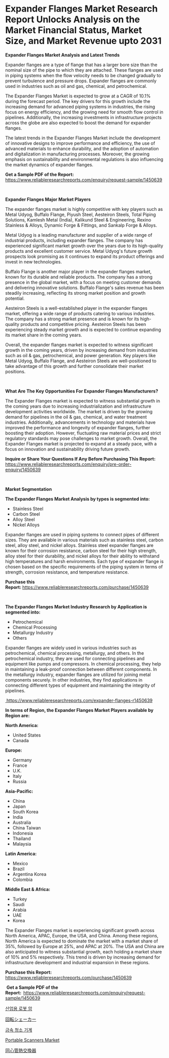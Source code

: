<p><h1>Expander Flanges Market Research Report Unlocks Analysis on the Market Financial Status, Market Size, and Market Revenue upto 2031</h1></p><p><strong>Expander Flanges Market Analysis and Latest Trends</strong></p>
<p><p>Expander flanges are a type of flange that has a larger bore size than the nominal size of the pipe to which they are attached. These flanges are used in piping systems when the flow velocity needs to be changed gradually to prevent turbulence and pressure drops. Expander flanges are commonly used in industries such as oil and gas, chemical, and petrochemical.</p><p>The Expander Flanges Market is expected to grow at a CAGR of 10.1% during the forecast period. The key drivers for this growth include the increasing demand for advanced piping systems in industries, the rising focus on energy efficiency, and the growing need for smooth flow control in pipelines. Additionally, the increasing investments in infrastructure projects across the globe are also expected to boost the demand for expander flanges.</p><p>The latest trends in the Expander Flanges Market include the development of innovative designs to improve performance and efficiency, the use of advanced materials to enhance durability, and the adoption of automation and digitalization in manufacturing processes. Moreover, the growing emphasis on sustainability and environmental regulations is also influencing the market dynamics of expander flanges.</p></p>
<p><strong>Get a Sample PDF of the Report:&nbsp;</strong> <a href="https://www.reliableresearchreports.com/enquiry/request-sample/1450639">https://www.reliableresearchreports.com/enquiry/request-sample/1450639</a></p>
<p>&nbsp;</p>
<p><strong>Expander Flanges Major Market Players</strong></p>
<p><p>The expander flanges market is highly competitive with key players such as Metal Udyog, Buffalo Flange, Piyush Steel, Aesteiron Steels, Total Piping Solutions, Kamlesh Metal (India), Kalikund Steel & Engineering, Rexino Stainless & Alloys, Dynamic Forge & Fittings, and Sankalp Forge & Alloys.</p><p>Metal Udyog is a leading manufacturer and supplier of a wide range of industrial products, including expander flanges. The company has experienced significant market growth over the years due to its high-quality products and excellent customer service. Metal Udyog's future growth prospects look promising as it continues to expand its product offerings and invest in new technologies.</p><p>Buffalo Flange is another major player in the expander flanges market, known for its durable and reliable products. The company has a strong presence in the global market, with a focus on meeting customer demands and delivering innovative solutions. Buffalo Flange's sales revenue has been steadily increasing, reflecting its strong market position and growth potential.</p><p>Aesteiron Steels is a well-established player in the expander flanges market, offering a wide range of products catering to various industries. The company has a strong market presence and is known for its high-quality products and competitive pricing. Aesteiron Steels has been experiencing steady market growth and is expected to continue expanding its market share in the coming years.</p><p>Overall, the expander flanges market is expected to witness significant growth in the coming years, driven by increasing demand from industries such as oil & gas, petrochemical, and power generation. Key players like Metal Udyog, Buffalo Flange, and Aesteiron Steels are well-positioned to take advantage of this growth and further consolidate their market positions.</p></p>
<p>&nbsp;</p>
<p><strong>What Are The Key Opportunities For Expander Flanges Manufacturers?</strong></p>
<p><p>The Expander Flanges market is expected to witness substantial growth in the coming years due to increasing industrialization and infrastructure development activities worldwide. The market is driven by the growing demand for pipelines in the oil & gas, chemical, and water treatment industries. Additionally, advancements in technology and materials have improved the performance and longevity of expander flanges, further boosting their adoption. However, fluctuating raw material prices and strict regulatory standards may pose challenges to market growth. Overall, the Expander Flanges market is projected to expand at a steady pace, with a focus on innovation and sustainability driving future growth.</p></p>
<p><strong>Inquire or Share Your Questions If Any Before Purchasing This Report:</strong> <a href="https://www.reliableresearchreports.com/enquiry/pre-order-enquiry/1450639">https://www.reliableresearchreports.com/enquiry/pre-order-enquiry/1450639</a></p>
<p>&nbsp;</p>
<p><strong>Market Segmentation</strong></p>
<p><strong>The Expander Flanges Market Analysis by types is segmented into:</strong></p>
<p><ul><li>Stainless Steel</li><li>Carbon Steel</li><li>Alloy Steel</li><li>Nickel Alloys</li></ul></p>
<p><p>Expander flanges are used in piping systems to connect pipes of different sizes. They are available in various materials such as stainless steel, carbon steel, alloy steel, and nickel alloys. Stainless steel expander flanges are known for their corrosion resistance, carbon steel for their high strength, alloy steel for their durability, and nickel alloys for their ability to withstand high temperatures and harsh environments. Each type of expander flange is chosen based on the specific requirements of the piping system in terms of strength, corrosion resistance, and temperature resistance.</p></p>
<p><strong>Purchase this Report:&nbsp;</strong><a href="https://www.reliableresearchreports.com/purchase/1450639">https://www.reliableresearchreports.com/purchase/1450639</a></p>
<p>&nbsp;</p>
<p><strong>The Expander Flanges Market Industry Research by Application is segmented into:</strong></p>
<p><ul><li>Petrochemical</li><li>Chemical Processing</li><li>Metallurgy Industry</li><li>Others</li></ul></p>
<p><p>Expander flanges are widely used in various industries such as petrochemical, chemical processing, metallurgy, and others. In the petrochemical industry, they are used for connecting pipelines and equipment like pumps and compressors. In chemical processing, they help in maintaining a leak-proof connection between different components. In the metallurgy industry, expander flanges are utilized for joining metal components securely. In other industries, they find applications in connecting different types of equipment and maintaining the integrity of pipelines.</p></p>
<p><a href="https://www.reliableresearchreports.com/expander-flanges-r1450639">&nbsp;https://www.reliableresearchreports.com/expander-flanges-r1450639</a></p>
<p><strong>In terms of Region, the Expander Flanges Market Players available by Region are:</strong></p>
<p>
    <p> <strong> North America: </strong>
        <ul>
            <li>United States</li>
            <li>Canada</li>
        </ul>
        </p> 
    <p> <strong> Europe: </strong>
        <ul>
            <li>Germany</li>
            <li>France</li>
            <li>U.K.</li>
            <li>Italy</li>
            <li>Russia</li>
        </ul>
        </p> 
    <p> <strong> Asia-Pacific: </strong>
        <ul>
            <li>China</li>
            <li>Japan</li>
            <li>South Korea</li>
            <li>India</li>
            <li>Australia</li>
            <li>China Taiwan</li>
            <li>Indonesia</li>
            <li>Thailand</li>
            <li>Malaysia</li>
        </ul>
        </p> 
    <p> <strong> Latin America: </strong>
        <ul>
            <li>Mexico</li>
            <li>Brazil</li>
            <li>Argentina Korea</li>
            <li>Colombia</li>
        </ul>
        </p> 
    <p> <strong> Middle East & Africa: </strong>
        <ul>
            <li>Turkey</li>
            <li>Saudi</li>
            <li>Arabia</li>
            <li>UAE</li>
            <li>Korea</li>
        </ul>
    </p>
    </p>
<p><p>The Expander Flanges market is experiencing significant growth across North America, APAC, Europe, the USA, and China. Among these regions, North America is expected to dominate the market with a market share of 35%, followed by Europe at 25%, and APAC at 20%. The USA and China are also anticipated to witness substantial growth, each holding a market share of 10% and 5% respectively. This trend is driven by increasing demand for infrastructure development and industrial expansion in these regions.</p></p>
<p><strong>Purchase this Report: </strong><a href="https://www.reliableresearchreports.com/purchase/1450639">https://www.reliableresearchreports.com/purchase/1450639</a></p>
<p>&nbsp;<strong>Get a Sample PDF of the Report:&nbsp;&nbsp;</strong><a href="https://www.reliableresearchreports.com/enquiry/request-sample/1450639">https://www.reliableresearchreports.com/enquiry/request-sample/1450639</a></p>
<p><strong></strong></p>
<p><p><a href="https://github.com/fernandotryO5lson96765/Market-Research-Report-List-1/blob/main/440258732690.md">산업용 로봇 암</a></p><p><a href="https://medium.com/@darieenson678546/%E5%9B%9E%E8%BB%A2%E6%8C%AF%E7%9B%AA%E3%82%B7%E3%82%A7%E3%83%BC%E3%82%AB%E3%83%BC%E5%B8%82%E5%A0%B4%E3%83%AC%E3%83%9D%E3%83%BC%E3%83%88%E3%81%AF-%E3%81%93%E3%81%AE%E5%B8%82%E5%A0%B4%E3%81%AE%E6%9C%80%E6%96%B0%E3%81%AE%E3%83%88%E3%83%AC%E3%83%B3%E3%83%89%E3%81%A8%E6%88%90%E9%95%B7%E3%81%AE%E6%A9%9F%E4%BC%9A%E3%82%92%E6%98%8E%E3%82%89%E3%81%8B%E3%81%AB%E3%81%97%E3%81%BE%E3%81%99-e546e2253dc2">回転シェーカー</a></p><p><a href="https://medium.com/@axintepreda1/%EA%B8%88%EC%86%8D-%EC%B2%AD%EC%86%8C-%EA%B8%B0%EA%B3%84-%EC%8B%9C%EC%9E%A5-%EB%B6%84%EC%84%9D-%EB%B0%8F-%ED%81%AC%EA%B8%B0-%EC%98%88%EC%B8%A1%EC%9D%80-2024%EB%85%84%EB%B6%80%ED%84%B0-2031%EB%85%84%EA%B9%8C%EC%A7%80%EC%9D%98-%EA%B8%B0%EA%B0%84%EC%9D%84-%EB%8C%80%EC%83%81%EC%9C%BC%EB%A1%9C-%ED%95%A9%EB%8B%88%EB%8B%A4-c56c434c0c0b">금속 청소 기계</a></p><p><a href="https://github.com/Sarissaschmalingtr6fz2739/Market-Research-Report-List-2/blob/main/portable-scanners-market.md">Portable Scanners Market</a></p><p><a href="https://medium.com/@barrymundy88/%E5%90%8C%E5%BF%83%E7%AE%A1%E7%86%B1%E4%BA%A4%E6%8F%9B%E5%99%A8%E5%B8%82%E5%A0%B4%E3%81%AE%E5%88%86%E6%9E%90-%E3%82%B0%E3%83%AD%E3%83%BC%E3%83%90%E3%83%AB%E7%94%A3%E6%A5%AD%E3%81%AE%E8%A6%8B%E9%80%9A%E3%81%97%E3%81%A8%E4%BA%88%E6%B8%AC-2024%E5%B9%B4%E3%81%8B%E3%82%892031%E5%B9%B4-44d9d18d56ec">同心管熱交換器</a></p></p>